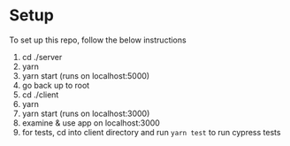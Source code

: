 # Setup

To set up this repo, follow the below instructions

1. cd ./server
2. yarn
3. yarn start (runs on localhost:5000)
4. go back up to root
5. cd ./client
6. yarn
7. yarn start (runs on localhost:3000)
8. examine & use app on localhost:3000
9. for tests, cd into client directory and run `yarn test` to run cypress tests
